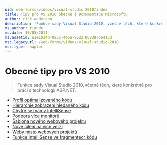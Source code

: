 ```yaml
---
uid: web-forms/videos/visual-studio-2010/index
title: Tipy pro VS 2010 obecné | Dokumentace Microsoftu
author: rick-anderson
description: 'Funkce sady Visual Studio 2010, včetně těch, které konkrétně pro práci s technologií ASP.NET.'
ms.author: riande
ms.date: 10/05/2011
ms.assetid: a1e1014d-085c-4e5a-8522-068387b6415d
msc.legacyurl: /web-forms/videos/visual-studio-2010
msc.type: chapter
---
```

<a name="general-vs-2010-tips"></a>Obecné tipy pro VS 2010
====================
> Funkce sady Visual Studio 2010, včetně těch, které konkrétně pro práci s technologií ASP.NET.


- [Profil optimalizovaného kódu](visual-studio-2010-quick-hit-code-optimized-profile.md)
- [Hierarchie zobrazení hledaného kódu](visual-studio-2010-quick-hit-code-search-view-hierarchy.md)
- [Chytré seznamy IntelliSense](visual-studio-2010-quick-hit-intellisense-smart-lists.md)
- [Podpora více monitorů](visual-studio-2010-quick-hit-multi-monitor-support.md)
- [Šablona nového webového projektu](visual-studio-2010-quick-hit-new-web-project-template.md)
- [Nové cílení na více verzí](visual-studio-2010-quick-hit-new-multi-targeting.md)
- [Weby místo webových projektů](visual-studio-2010-quick-hit-websites-instead-of-web-projects.md)
- [Funkce IntelliSense ve fragmentech kódu](visual-studio-2010-quick-hit-snippets-intellisense.md)
